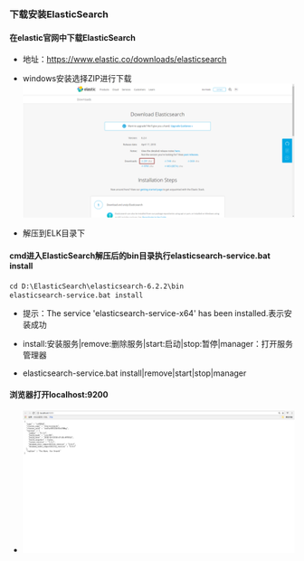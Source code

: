
### 下载安装ElasticSearch

#### 在elastic官网中下载ElasticSearch

 - 地址：https://www.elastic.co/downloads/elasticsearch
 
 - windows安装选择ZIP进行下载
 ![windows下选择zip进行下载](../img/ZIP.png)
 
 - 解压到ELK目录下
 
#### cmd进入ElasticSearch解压后的bin目录执行elasticsearch-service.bat install
````
cd D:\ElasticSearch\elasticsearch-6.2.2\bin
elasticsearch-service.bat install

````
- 提示：The service 'elasticsearch-service-x64' has been installed.表示安装成功

- install:安装服务|remove:删除服务|start:启动|stop:暂停|manager：打开服务管理器
- elasticsearch-service.bat install|remove|start|stop|manager

#### 浏览器打开localhost:9200

 - ![elasticsearch restful 接口](../img/9200.png)


